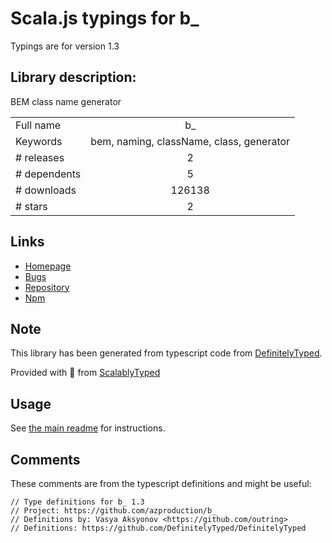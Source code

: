 
# Scala.js typings for b_

Typings are for version 1.3

## Library description:
BEM class name generator

|                    |                 |
| ------------------ | :-------------: |
| Full name          | b_ |
| Keywords           | bem, naming, className, class, generator |
| # releases         | 2 |
| # dependents       | 5 |
| # downloads        | 126138 |
| # stars            | 2 |

## Links
- [Homepage](https://github.com/azproduction/b_)
- [Bugs](https://github.com/azproduction/b_/issues)
- [Repository](https://github.com/azproduction/b_)
- [Npm](https://www.npmjs.com/package/b_)
    


## Note
This library has been generated from typescript code from [DefinitelyTyped](https://definitelytyped.org).

Provided with :purple_heart: from [ScalablyTyped](https://github.com/oyvindberg/ScalablyTyped)

## Usage
See [the main readme](../../readme.md) for instructions.

## Comments

These comments are from the typescript definitions and might be useful:
```
// Type definitions for b_ 1.3
// Project: https://github.com/azproduction/b_
// Definitions by: Vasya Aksyonov <https://github.com/outring>
// Definitions: https://github.com/DefinitelyTyped/DefinitelyTyped

```

